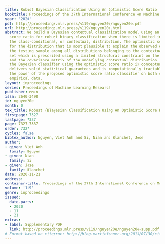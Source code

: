 ```yaml
---
title: Robust Bayesian Classification Using An Optimistic Score Ratio
booktitle: Proceedings of the 37th International Conference on Machine Learning
year: '2020'
pdf: http://proceedings.mlr.press/v119/nguyen20e/nguyen20e.pdf
url: http://proceedings.mlr.press/v119/nguyen20e.html
abstract: We build a Bayesian contextual classification model using an optimistic
  score ratio for robust binary classification when there is limited information on
  the class-conditional, or contextual, distribution. The optimistic score searches
  for the distribution that is most plausible to explain the observed outcomes in
  the testing sample among all distributions belonging to the contextual ambiguity
  set which is prescribed using a limited structural constraint on the mean vector
  and the covariance matrix of the underlying contextual distribution. We show that
  the Bayesian classifier using the optimistic score ratio is conceptually attractive,
  delivers solid statistical guarantees and is computationally tractable. We showcase
  the power of the proposed optimistic score ratio classifier on both synthetic and
  empirical data.
layout: inproceedings
series: Proceedings of Machine Learning Research
publisher: PMLR
issn: 2640-3498
id: nguyen20e
month: 0
tex_title: Robust {B}ayesian Classification Using An Optimistic Score Ratio
firstpage: 7327
lastpage: 7337
page: 7327-7337
order: 7327
cycles: false
bibtex_author: Nguyen, Viet Anh and Si, Nian and Blanchet, Jose
author:
- given: Viet Anh
  family: Nguyen
- given: Nian
  family: Si
- given: Jose
  family: Blanchet
date: 2020-11-21
address: 
container-title: Proceedings of the 37th International Conference on Machine Learning
volume: '119'
genre: inproceedings
issued:
  date-parts:
  - 2020
  - 11
  - 21
extras:
- label: Supplementary PDF
  link: http://proceedings.mlr.press/v119/nguyen20e/nguyen20e-supp.pdf
# Format based on citeproc: http://blog.martinfenner.org/2013/07/30/citeproc-yaml-for-bibliographies/
---
```

